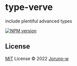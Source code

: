 # type-verve
include plentiful advanced types

[![NPM version](https://img.shields.io/badge/npm-v1.0.0-red)](https://www.npmjs.com/package/pkg-name)

## License

[MIT](./LICENSE) License © 2022 [Joruno-w](https://github.com/Joruno-w)